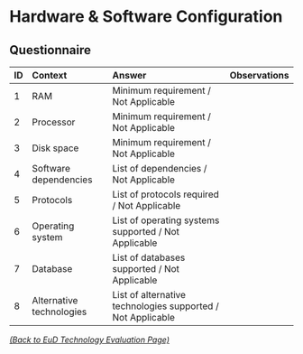 # Hardware & Software Configuration

## Questionnaire

| ID | Context | Answer | Observations |
|:---|:----------------------------------------------------|:------------------|:------------------|
| 1 | RAM | Minimum requirement / Not Applicable | |
| 2 | Processor | Minimum requirement / Not Applicable | |
| 3 | Disk space | Minimum requirement / Not Applicable | |
| 4 | Software dependencies | List of dependencies / Not Applicable | |
| 5 | Protocols | List of protocols required / Not Applicable | |
| 6 | Operating system | List of operating systems supported / Not Applicable | |
| 7 | Database | List of databases supported / Not Applicable | |
| 8 | Alternative technologies | List of alternative technologies supported / Not Applicable | |

_[(Back to EuD Technology Evaluation Page)](../eud_technology_evaluation)_
